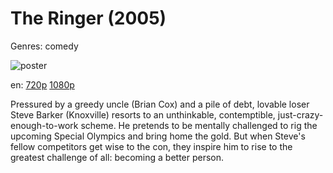 # The Ringer (2005)

Genres: comedy

![poster](http://image.tmdb.org/t/p/w500/AuqPA96KfZBjiFoBotMiDQ9mdOL.jpg)

en:
  [720p](magnet:?xt=urn:btih:256974EA83576BAF438932BA3D80D0FDF9AB7D3F&tr=udp://glotorrents.pw:6969/announce&tr=udp://tracker.opentrackr.org:1337/announce&tr=udp://torrent.gresille.org:80/announce&tr=udp://tracker.openbittorrent.com:80&tr=udp://tracker.coppersurfer.tk:6969&tr=udp://tracker.leechers-paradise.org:6969&tr=udp://p4p.arenabg.ch:1337&tr=udp://tracker.internetwarriors.net:1337)
  [1080p](magnet:?xt=urn:btih:345F5CBD1BD72DCD200DB15E239D858BCBF44B34&tr=udp://glotorrents.pw:6969/announce&tr=udp://tracker.opentrackr.org:1337/announce&tr=udp://torrent.gresille.org:80/announce&tr=udp://tracker.openbittorrent.com:80&tr=udp://tracker.coppersurfer.tk:6969&tr=udp://tracker.leechers-paradise.org:6969&tr=udp://p4p.arenabg.ch:1337&tr=udp://tracker.internetwarriors.net:1337)
  


Pressured by a greedy uncle (Brian Cox) and a pile of debt, lovable loser Steve Barker (Knoxville) resorts to an unthinkable, contemptible, just-crazy-enough-to-work scheme. He pretends to be mentally challenged to rig the upcoming Special Olympics and bring home the gold. But when Steve's fellow competitors get wise to the con, they inspire him to rise to the greatest challenge of all: becoming a better person.